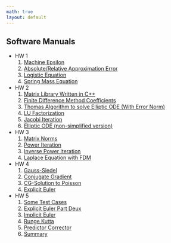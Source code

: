 ```yaml
---
math: true
layout: default
---
```


## Software Manuals

* HW 1
  1. [Machine Epsilon](./epsilon)
  2. [Absolute/Relative Approximation Error](./error)
  3. [Logistic Equation](./logistic)
  4. [Spring Mass Equation](./springmass)
* HW 2
  1. [Matrix Library Written in C++](./matrix)
  2. [Finite Difference Method Coefficients](./finiteDiffCoeffs)
  3. [Thomas Algorithm to solve Elliptic ODE (With Error Norm)](./thomas)
  4. [LU Factorization](./lu)
  5. [Jacobi Iteration](./jacobi)
  6. [Elliptic ODE (non-simplified version)](./ellipticWithK)
* HW 3
  1. [Matrix Norms](./matrixNorm)
  2. [Power Iteration](./powerIteration)
  3. [Inverse Power Iteration](./inverseIteration)
  4. [Laplace Equation with FDM](./laplace)
* HW 4
  1. [Gauss-Siedel](./gaussSiedel)
  2. [Conjugate Gradient](./conjugateGradient)
  3. [CG-Solution to Poisson](./cgPoisson)
  4. [Explicit Euler](./explicitEuler)
* HW 5
  1. [Some Test Cases](./testCases)
  2. [Explicit Euler Part Deux](./explicitEulerDeux)
  3. [Implicit Euler](./implicitEuler)
  4. [Runge Kutta](./rungeKutta)
  5. [Predictor Corrector](./predictorCorrector)
  6. [Summary](./iterativeMethodsSummary)
